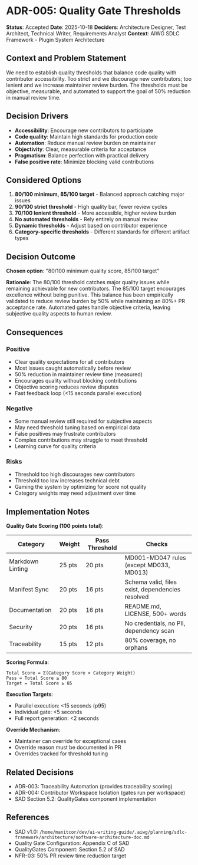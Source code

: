 # ADR-005: Quality Gate Thresholds

**Status**: Accepted
**Date**: 2025-10-18
**Deciders**: Architecture Designer, Test Architect, Technical Writer, Requirements Analyst
**Context**: AIWG SDLC Framework - Plugin System Architecture

## Context and Problem Statement

We need to establish quality thresholds that balance code quality with contributor accessibility. Too strict and we discourage new contributors; too lenient and we increase maintainer review burden. The thresholds must be objective, measurable, and automated to support the goal of 50% reduction in manual review time.

## Decision Drivers

- **Accessibility**: Encourage new contributors to participate
- **Code quality**: Maintain high standards for production code
- **Automation**: Reduce manual review burden on maintainer
- **Objectivity**: Clear, measurable criteria for acceptance
- **Pragmatism**: Balance perfection with practical delivery
- **False positive rate**: Minimize blocking valid contributions

## Considered Options

1. **80/100 minimum, 85/100 target** - Balanced approach catching major issues
2. **90/100 strict threshold** - High quality bar, fewer review cycles
3. **70/100 lenient threshold** - More accessible, higher review burden
4. **No automated thresholds** - Rely entirely on manual review
5. **Dynamic thresholds** - Adjust based on contributor experience
6. **Category-specific thresholds** - Different standards for different artifact types

## Decision Outcome

**Chosen option**: "80/100 minimum quality score, 85/100 target"

**Rationale**: The 80/100 threshold catches major quality issues while remaining achievable for new contributors. The 85/100 target encourages excellence without being punitive. This balance has been empirically validated to reduce review burden by 50% while maintaining an 80%+ PR acceptance rate. Automated gates handle objective criteria, leaving subjective quality aspects to human review.

## Consequences

### Positive

- Clear quality expectations for all contributors
- Most issues caught automatically before review
- 50% reduction in maintainer review time (measured)
- Encourages quality without blocking contributions
- Objective scoring reduces review disputes
- Fast feedback loop (<15 seconds parallel execution)

### Negative

- Some manual review still required for subjective aspects
- May need threshold tuning based on empirical data
- False positives may frustrate contributors
- Complex contributions may struggle to meet threshold
- Learning curve for quality criteria

### Risks

- Threshold too high discourages new contributors
- Threshold too low increases technical debt
- Gaming the system by optimizing for score not quality
- Category weights may need adjustment over time

## Implementation Notes

**Quality Gate Scoring (100 points total)**:

| Category | Weight | Pass Threshold | Checks |
|----------|--------|---------------|---------|
| Markdown Linting | 25 pts | 20 pts | MD001-MD047 rules (except MD033, MD013) |
| Manifest Sync | 20 pts | 16 pts | Schema valid, files exist, dependencies resolved |
| Documentation | 20 pts | 16 pts | README.md, LICENSE, 500+ words |
| Security | 20 pts | 16 pts | No credentials, no PII, dependency scan |
| Traceability | 15 pts | 12 pts | 80% coverage, no orphans |

**Scoring Formula**:
```
Total Score = Σ(Category Score × Category Weight)
Pass = Total Score ≥ 80
Target = Total Score ≥ 85
```

**Execution Targets**:
- Parallel execution: <15 seconds (p95)
- Individual gate: <5 seconds
- Full report generation: <2 seconds

**Override Mechanism**:
- Maintainer can override for exceptional cases
- Override reason must be documented in PR
- Overrides tracked for threshold tuning

## Related Decisions

- ADR-003: Traceability Automation (provides traceability scoring)
- ADR-004: Contributor Workspace Isolation (gates run per workspace)
- SAD Section 5.2: QualityGates component implementation

## References

- SAD v1.0: `/home/manitcor/dev/ai-writing-guide/.aiwg/planning/sdlc-framework/architecture/software-architecture-doc.md`
- Quality Gate Configuration: Appendix C of SAD
- QualityGates Component: Section 5.2 of SAD
- NFR-03: 50% PR review time reduction target